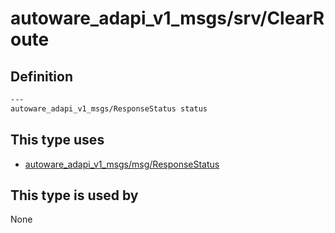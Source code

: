 <!-- This file is generated by a tool. Do not edit directly. -->

# autoware_adapi_v1_msgs/srv/ClearRoute

## Definition

```txt
---
autoware_adapi_v1_msgs/ResponseStatus status
```

## This type uses

- [autoware_adapi_v1_msgs/msg/ResponseStatus](../../autoware_adapi_v1_msgs/msg/response_status.md)

## This type is used by

None
